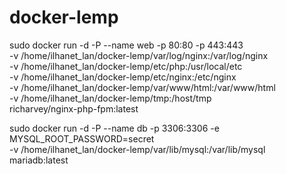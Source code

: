 # docker-lemp

sudo docker run -d -P --name web -p 80:80 -p 443:443 \
-v /home/ilhanet_lan/docker-lemp/var/log/nginx:/var/log/nginx \
-v /home/ilhanet_lan/docker-lemp/etc/php:/usr/local/etc \
-v /home/ilhanet_lan/docker-lemp/etc/nginx:/etc/nginx \
-v /home/ilhanet_lan/docker-lemp/var/www/html:/var/www/html \
-v /home/ilhanet_lan/docker-lemp/tmp:/host/tmp \
richarvey/nginx-php-fpm:latest

sudo docker run -d -P --name db -p 3306:3306 -e MYSQL_ROOT_PASSWORD=secret \
-v /home/ilhanet_lan/docker-lemp/var/lib/mysql:/var/lib/mysql \
mariadb:latest

